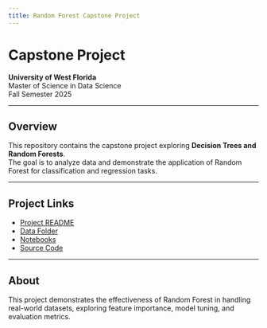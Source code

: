 ```yaml
---
title: Random Forest Capstone Project
---
```


# Capstone Project

**University of West Florida**  
Master of Science in Data Science  
Fall Semester 2025

---

## Overview

This repository contains the capstone project exploring **Decision Trees and Random Forests**.  
The goal is to analyze data and demonstrate the application of Random Forest for classification and regression tasks.

---

## Project Links

- [Project README](/readme/README.md)  
- [Data Folder](data/)  
- [Notebooks](notebooks/)  
- [Source Code](src/)

---

## About

This project demonstrates the effectiveness of Random Forest in handling real-world datasets, exploring feature importance, model tuning, and evaluation metrics.
